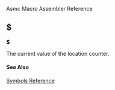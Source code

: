 Asmc Macro Assembler Reference

## $

**$**


The current value of the location counter.

#### See Also

[Symbols Reference](readme.md)